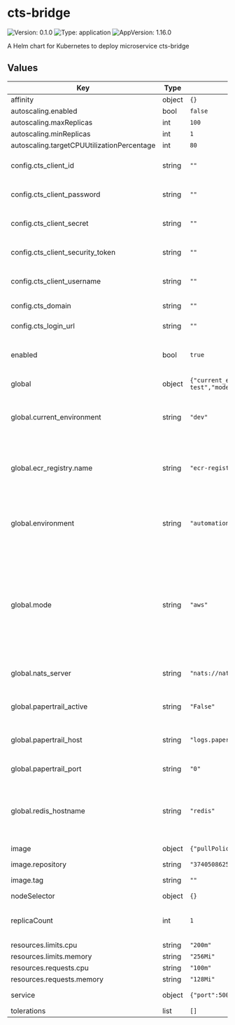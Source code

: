 # cts-bridge

![Version: 0.1.0](https://img.shields.io/badge/Version-0.1.0-informational?style=flat-square) ![Type: application](https://img.shields.io/badge/Type-application-informational?style=flat-square) ![AppVersion: 1.16.0](https://img.shields.io/badge/AppVersion-1.16.0-informational?style=flat-square)

A Helm chart for Kubernetes to deploy microservice cts-bridge

## Values

| Key | Type | Default | Description |
|-----|------|---------|-------------|
| affinity | object | `{}` |  |
| autoscaling.enabled | bool | `false` |  |
| autoscaling.maxReplicas | int | `100` |  |
| autoscaling.minReplicas | int | `1` |  |
| autoscaling.targetCPUUtilizationPercentage | int | `80` |  |
| config.cts_client_id | string | `""` | Client ID credentials for CTS API |
| config.cts_client_password | string | `""` | Password credentials for CTS API |
| config.cts_client_secret | string | `""` | Client Secret credentials for CTS API |
| config.cts_client_security_token | string | `""` | Security Token credentials for CTS API |
| config.cts_client_username | string | `""` | Username credentials for CTS API |
| config.cts_domain | string | `""` | Domain URL for CTS API |
| config.cts_login_url | string | `""` | Login URL for CTS API |
| enabled | bool | `true` | Field to indicate is the cts-bridge is going to be deployed |
| global | object | `{"current_environment":"dev","ecr_registry":{"name":"ecr-registry"},"environment":"automation-test","mode":"aws","nats_server":"nats://nats:4222","papertrail_active":"False","papertrail_host":"logs.papertrailapp.com","papertrail_port":"0","redis_hostname":"redis"}` | Global configuration |
| global.current_environment | string | `"dev"` | Name of environment for EKS cluster and network resources |
| global.ecr_registry.name | string | `"ecr-registry"` | Name of the imagePullSecret created to access the images stored in ECR. |
| global.environment | string | `"automation-test"` | Name of environment for helm charts and redis elasticaches used |
| global.mode | string | `"aws"` | Indicates if the helm chart will be displayed in an aws or local environment, in case it is local, a specific imagePullSecret will be used to access the images stored in ECR. |
| global.nats_server | string | `"nats://nats:4222"` | NATS cluster endpoint used by bruin-bridge |
| global.papertrail_active | string | `"False"` | Indicates if the logs will be sent to papertrail or not. |
| global.papertrail_host | string | `"logs.papertrailapp.com"` | Papertrail host to which the logs will be sent |
| global.papertrail_port | string | `"0"` | Papertrail port to which the logs will be sent |
| global.redis_hostname | string | `"redis"` | Redis Hostname used to store heavy NATS messages (>1MB) |
| image | object | `{"pullPolicy":"IfNotPresent","repository":"374050862540.dkr.ecr.us-east-1.amazonaws.com/cts-bridge","tag":""}` | cts-bridge image details |
| image.repository | string | `"374050862540.dkr.ecr.us-east-1.amazonaws.com/cts-bridge"` | cts-bridge |
| image.tag | string | `""` | cts-bridge tag of docker image |
| nodeSelector | object | `{}` |  |
| replicaCount | int | `1` | Number of cts-bridge pods to do calls to CTS API. |
| resources.limits.cpu | string | `"200m"` |  |
| resources.limits.memory | string | `"256Mi"` |  |
| resources.requests.cpu | string | `"100m"` |  |
| resources.requests.memory | string | `"128Mi"` |  |
| service | object | `{"port":5000,"type":"ClusterIP"}` | cts-bridge service details |
| tolerations | list | `[]` |  |

